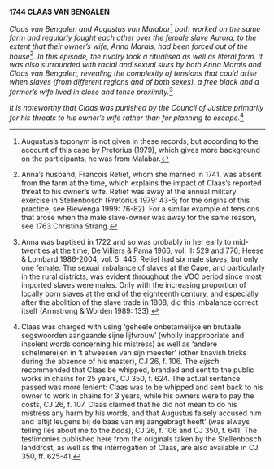 **1744 CLAAS VAN BENGALEN**

*Claas van Bengalen and Augustus van Malabar*[^1] *both worked on the
same farm and regularly fought each other over the female slave Aurora,
to the extent that their owner’s wife, Anna Marais, had been forced out
of the house*[^2]*. In this episode, the rivalry took a ritualised as
well as literal form. It was also surrounded with racial and sexual
slurs by both Anna Marais and Claas van Bengalen, revealing the
complexity of tensions that could arise when slaves (from different
regions and of both sexes), a free black and a farmer’s wife lived in
close and tense proximity.*[^3]

*It is noteworthy that Claas was punished by the Council of Justice
primarily for his threats to his owner’s wife rather than for planning
to escape.*[^4]

[^1]: Augustus’s toponym is not given in these records, but according to
    the account of this case by Pretorius (1979), which gives more
    background on the participants, he was from Malabar.

[^2]: Anna’s husband, Francois Retief, whom she married in 1741, was
    absent from the farm at the time, which explains the impact of
    Claas’s reported threat to his owner’s wife. Retief was away at the
    annual military exercise in Stellenbosch (Pretorius 1979: 43-5; for
    the origins of this practice, see Biewenga 1999: 76-82). For a
    similar example of tensions that arose when the male slave-owner was
    away for the same reason, see 1763 Christina Strang.

[^3]: Anna was baptised in 1722 and so was probably in her early to
    mid-twenties at the time, De Villiers & Pama 1966, vol. II: 529 and
    776; Heese & Lombard 1986-2004, vol. 5: 445. Retief had six male
    slaves, but only one female. The sexual imbalance of slaves at the
    Cape, and particularly in the rural districts, was evident
    throughout the VOC period since most imported slaves were males.
    Only with the increasing proportion of locally born slaves at the
    end of the eighteenth century, and especially after the abolition of
    the slave trade in 1808, did this imbalance correct itself
    (Armstrong & Worden 1989: 133).

[^4]: Claas was charged with using ‘geheele onbetamelijke en brutaale
    segswoorden aangaande sijne lijfvrouw’ (wholly inappropriate and
    insolent words concerning his mistress) as well as ‘andere
    schelmereijen in ’t afweesen van sijn meester’ (other knavish tricks
    during the absence of his master), CJ 26, f. 106. The *eijsch*
    recommended that Claas be whipped, branded and sent to the public
    works in chains for 25 years, CJ 350, f. 624. The actual sentence
    passed was more lenient: Claas was to be whipped and sent back to
    his owner to work in chains for 3 years, while his owners were to
    pay the costs, CJ 26, f. 107. Claas claimed that he did not mean to
    do his mistress any harm by his words, and that Augustus falsely
    accused him and ‘altijt leugens bij de baas van mij aangebragt
    heeft’ (was always telling lies about me to the *baas*), CJ 26, f.
    106 and CJ 350, f. 641. The testimonies published here from the
    originals taken by the Stellenbosch landdrost, as well as the
    interrogation of Claas, are also available in CJ 350, ff. 625-41.
